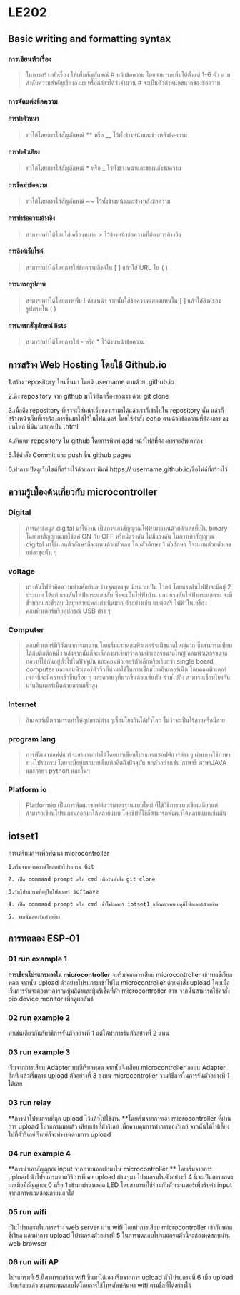 # LE202
## Basic writing and formatting syntax
### การเขียนหัวเรื่อง
> ในการสร้างหัวเรื่อง ให้เพิ่มสัญลักษณ์ # หน้าข้อความ โดยสามารถเพิ่มได้ตั้งแต่ 1-6 ตัว ตามลำดับความสำคัญเรียงลงมา หรือกล่าวได้ว่าจำนวน # จะเป็นตัวกำหนดขนาดของข้อความ
### การจัดแต่งข้อความ
#### การทำตัวหนา 
> ทำได้โดยการใส่สัญลักษณ์ ** หรือ __ ไว้ทั้งข้างหน้าและข้างหลังข้อความ 
#### การทำตัวเอียง
> ทำได้โดยการใส่สัญลักษณ์  * หรือ  _ ไว้ทั้งข้างหน้าและข้างหลังข้อความ
#### การขีดฆ่าข้อความ
> ทำได้โดยการใส่สัญลักษณ์ ~~ ไว้ทั้งข้างหน้าและข้างหลังข้อความ 
#### การทำข้อความอ้างอิง
> สามารถทำได้โดยใส่เครื่องหมาย > ไว้ข้างหน้าข้อความที่ต้องการอ้างอิง
#### การลิงค์เว็บไซด์
> สามารถทำได้โดยการใส่ข้อความลิงค์ใน [ ] แล้วใส่ URL ใน ( ) 
#### การแทรกรูปภาพ
> สามารถทำได้โดยการเพิ่ม ! ด้านหน้า จากนั้นใส่ข้อความแสดงแทนใน [ ] แล้วใส่ลิงค์ของรูปภาพใน ( ) 
#### การแทรกสัญลักษณ์ lists
> สามารถทำได้โดยการใส่ - หรือ * ไว้ด้านหน้าข้อความ


## การสร้าง Web Hosting โดยใช้ Github.io
1.สร้าง repository ใหม่ขึ้นมา โดยมี username ตามด้วย .github.io 

2.ดึง repository จาก github มาไว้ยังเครื่องของเรา ด้วย git clone

3.เมื่อดึง repository ที่เราจะใส่หน้าเว็บของเรามาได้แล้วเราก็เข้าไปใน repository นั้น 
แล้วก็สร้างหน้าเว็บที่เราต้องการขึ้นมาใส่ไว้ในโฟลเดอร์ โดยใช้คำสั่ง echo ตามด้วยข้อความที่ต้องการ 
ลงบนไฟล์ ที่มีนามสกุลเป็น .html

4.อัพเดท repository ใน github โดยการพิมพ์ add หน้าไฟล์ที่ต้องการจะอัพเดทลง 

5.ใช้คำสั่ง Commit และ push  ขึ้น github pages

6.ทำการเปิดดูเว็บไซต์ที่สร้างไว้ด้วยการ พิมพ์ https:// username.github.io/ชื่อไฟล์ที่สร้างไว้

## ความรู้เบื้องต้นเกี่ยวกับ microcontroller
### Digital
> การเอาข้อมูล digital มาใช้งาน เป็นการเอาสัญญาณไฟฟ้ามาแทนด้วยตัวเลขที่เป็น binary โดยเอาสัญญาณมาใช้แค่ ON กับ OFF หรือมีแรงดัน ไม่มีแรงดัน ในการเอาสัญญาณ  digital มาใช้แทนตัวอักษรก็จะแทนด้วยตัวเลข โดยตัวอักษร 1 ตัวอักษร ก็จะแทนด้วยตัวเลขแต่ละชุดนั้น ๆ 
### voltage 
> แรงดันไฟฟ้าคือความต่างศักย์ระหว่างจุดสองจุด มีหน่วยเป็น โวลด์ โดยแรงดันไฟฟ้าจะมีอยู่ 2 ประเภท ได้แก่ แรงดันไฟฟ้ากระแสสลับ ซึ่งจะเป็นไฟฟ้าบ้าน และ แรงดันไฟฟ้ากระแสตรง จะมีขั้วบวกและขั้วลบ มีอยู่หลายแหล่งกำเนิดมาก ตัวอย่างเช่น แบตตอรี่ ไฟฟ้าในเครื่องคอมพิวเตอร์หรืออุปกรณ์ USB ต่าง ๆ
### Computer
> คอมพิวเตอร์มีวิวัฒนาการมานาน โดยเริ่มแรกคอมพิวเตอร์จะมีขนาดใหญ่มาก ซึ่งสามารถเทียบได้กับตึกตึกหนึ่ง หลังจากนั้นก็จะเล็กลงมาเรียกว่าคอมพิวเตอร์ขนาดใหญ่ คอมพิวเตอร์ขนาดกลางที่ใช้กันอยู่ทั่วไปในปัจจุบัน และคอมพิวเตอร์ตัวเล็กหรือเรียกว่า single board computer และคอมพิวเตอร์ตัวจิ๋วที่นำมาใช้ในการเชื่อมโยงอินเตอร์เน็ต โดยคอมพิวเตอร์เหล่านี้จะมีความเร็วขึ้นเรื่อย ๆ และความจุที่มากขึ้นด้วยเช่นกัน ร่วมไปถึง สามารถเชื่อมโยงกันผ่านอินเตอร์เน็ตด้วยความเร็วสูง
### Internet
> อินเตอร์เน็ตสามารถทำให้อุปกรณ์ต่าง ๆเชื่อมโยงกันได้ทั่วโลก ไม่ว่าจะเป็นไร้สายหรือมีสาย
### program lang
> การพัฒนาซอฟต์แวร์จะสามารถทำได้โดยการเขียนโปรแกรมซอฟต์แวร์ต่าง ๆ ผ่านการใช้ภาษาทางโปรแกรม โดยจะมีอยู่มากมายตั้งแต่อดีตถึงปัจจุบัน ยกตัวอย่างเช่น ภาษาซี ภาษาJAVA และภาษา python และอื่นๆ
### Platform io
> Platformio เป็นการพัฒนาซอฟต์แวร์มาตรฐานแบบใหม่ ที่ใช้วิธีการแบบเขียนเดียวแต่สามารถเขียนโปรแกรมออกมาได้หลายแบบ โดยชิปที่ใช้ก็สามารถพัฒนาได้หลายแบบเช่นกัน
##  iotset1
การเตรียมการเพื่อพัฒนา microcontroller

	1.เริ่มจากการดาวน์โหลดตัวโปรแกรม Git
  
	2. เปิด command prompt หรือ cmd เพื่อรันคำสั่ง git clone
  
	3.รันโปรแกรมที่อยู่ในโฟลเดอร์ softwave
  
	4. เปิด command prompt หรือ cmd เข้าโฟลเดอร์ iotset1 แล้วตรวจสอบดูมีโฟลเดอร์ตัวอย่าง
  
	5. จากนั้นลองรันตัวอย่าง
  
## การทดลอง ESP-01
### 01 run example 1  
**การเขียนโปรแกรมลงใน microcontroller** จะเริ่มจากการเสียบ microcontroller เข้าทางซีเรียลพอต จากนั้น upload ตัวอย่างโปรแกรมเข้าไปใน microcontroller ด้วยคำสั่ง upload โดยเมื่อเริ่มการรันจะต้องทำการกดปุ่มสีดำและปุ่มรีเซ็ตที่ตัว microcontroller ด้วย จากนั้นสามารถใช้คำสั่ง pio device monitor เพื่อดูผลลัพธ์
### 02 run example 2  
ทำเช่นเดียวกันกับวิธีการรันตัวอย่างที่ 1 แต่ให้ทำการรันตัวอย่างที่ 2 แทน
### 03 run example 3  
เริ่มจากการเสียบ Adapter บนซีเรียลพอต จากนั้นจึงเสียบ microcontroller ลงบน Adapter อีกที
แล้วเริ่มการ upload ตัวอย่างที่ 3 ลงบน microcontroller จามวิธีการในการรันตัวอย่างที่ 1 ได้เลย
### 03 run relay  
**การนำโปรแกรมที่ถูก upload ไว้แล้วไปใช้งาน **โดยเริ่มจากการเอา microcontroller ที่ผ่านการ upload โปรแกรมมาแล้ว เสียบเข้าที่ตัวรีเลย์ เพื่อควบคุมการทำการของรีเลย์ จากนั้นให้ไฟเลี้ยงไปที่ตัวรีเลย์ รีเลย์ก็จะทำงานตามการ upload 
### 04 run example 4 
**การนำเอาสัญญาณ input จากภายนอกเข้ามาใน microcontroller ** โดยเริ่มจากการ upload ตัวโปรแกรมตามวิธีการที่เคย upload ผ่านๆมา โปรแกรมในตัวอย่างที่ 4 นี้จะเป็นการแสดงผลเมื่อมีสัญญาณ 0 หรือ 1 เข้ามาผ่านหลอด LED  โดยสามารถใช้ร่วมกับตัวเซนเซอร์เพื่อรับค่า input จากสภาพแวดล้อมภายนอกได้ 
### 05 run wifi 
เป็นโปรแกรมในการสร้าง web server ผ่าน wifi โดยทำการเสียบ microcontroller เข้ากับพอตซีเรียล แล้วทำการ upload โปรแกรมตัวอย่างที่ 5 ในการทดสอบโปรมแกรมตัวนี้จะต้องทดสอบผ่าน web browser
### 06 run wifi AP 
โปรแกรมที่ 6 นี้สามารถสร้าง wifi ขึ้นมาได้เอง เริ่มจากการ upload ตัวโปรแกรมที่ 6  เมื่อ upload เรียบร้อยแล้ว สามารถทดสอบได้โดยการใช้โทรศัพท์ค้นหา wifi ตามชื่อที่ได้สร้างไว้


